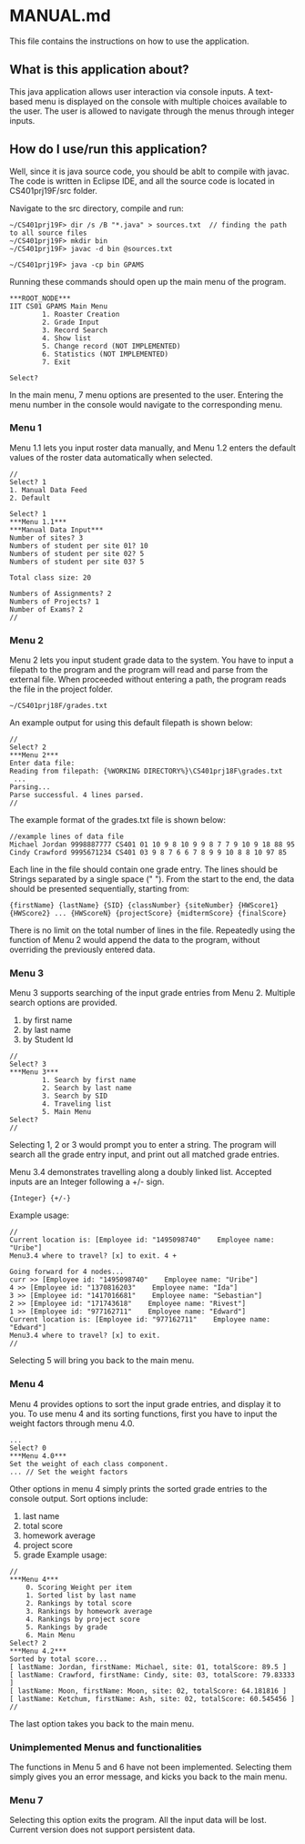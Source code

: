 # MANUAL.md
This file contains the instructions on how to use the application.

## What is this application about?
This java application allows user interaction via console inputs. 
A text-based menu is displayed on the console with multiple choices available to the user.
The user is allowed to navigate through the menus through integer inputs.

## How do I use/run this application?
Well, since it is java source code, you should be ablt to compile with javac. The code is written in Eclipse IDE, 
and all the source code is located in CS401prj19F/src folder. 

Navigate to the src directory, compile and run:

```
~/CS401prj19F> dir /s /B "*.java" > sources.txt  // finding the path to all source files
~/CS401prj19F> mkdir bin
~/CS401prj19F> javac -d bin @sources.txt
```

```
~/CS401prj19F> java -cp bin GPAMS
```
Running these commands should open up the main menu of the program.
```
***ROOT_NODE***
IIT CS01 GPAMS Main Menu
        1. Roaster Creation
        2. Grade Input
        3. Record Search
        4. Show list
        5. Change record (NOT IMPLEMENTED)
        6. Statistics (NOT IMPLEMENTED)
        7. Exit

Select? 
```
In the main menu, 7 menu options are presented to the user.
Entering the menu number in the console would navigate to the corresponding menu.

### Menu 1
Menu 1.1 lets you input roster data manually, and Menu 1.2 enters the default values of the roster data automatically when selected.
```
//
Select? 1
1. Manual Data Feed
2. Default

Select? 1
***Menu 1.1***
***Manual Data Input***
Number of sites? 3
Numbers of student per site 01? 10
Numbers of student per site 02? 5
Numbers of student per site 03? 5

Total class size: 20

Numbers of Assignments? 2
Numbers of Projects? 1
Number of Exams? 2
//
```
### Menu 2
Menu 2 lets you input student grade data to the system. You have to input a filepath to the program and the program will read and parse from the external file. When proceeded without entering a path, the program reads the file in the project folder.

```
~/CS401prj18F/grades.txt
```
An example output for using this default filepath is shown below:
```
//
Select? 2
***Menu 2***
Enter data file:
Reading from filepath: {%WORKING DIRECTORY%}\CS401prj18F\grades.txt
 ...
Parsing...
Parse successful. 4 lines parsed.
//
```


The example format of the grades.txt file is shown below:
```
//example lines of data file
Michael Jordan 9998887777 CS401 01 10 9 8 10 9 9 8 7 7 9 10 9 18 88 95 
Cindy Crawford 9995671234 CS401 03 9 8 7 6 6 7 8 9 9 10 8 8 10 97 85 
```
Each line in the file should contain one grade entry.
The lines should be Strings separated by a single space (" ").
From the start to the end, the data should be presented sequentially, starting from:
```
{firstName} {lastName} {SID} {classNumber} {siteNumber} {HWScore1} {HWScore2} ... {HWScoreN} {projectScore} {midtermScore} {finalScore}
```
There is no limit on the total number of lines in the file.
Repeatedly using the function of Menu 2 would append the data to the program, without overriding the previously entered data.

### Menu 3
Menu 3 supports searching of the input grade entries from Menu 2. Multiple search options are provided.
1. by first name
2. by last name
3. by Student Id
```
//
Select? 3
***Menu 3***
        1. Search by first name
        2. Search by last name
        3. Search by SID
        4. Traveling list
        5. Main Menu
Select?
//
```
Selecting 1, 2 or 3 would prompt you to enter a string. The program will search all the grade entry input, and print out  all matched grade entries.

Menu 3.4 demonstrates travelling along a doubly linked list.
Accepted inputs are an Integer following a +/- sign. 
``` 
{Integer} {+/-}
```
Example usage:
```
//
Current location is: [Employee id: "1495098740"    Employee name: "Uribe"]
Menu3.4 where to travel? [x] to exit. 4 +

Going forward for 4 nodes... 
curr >> [Employee id: "1495098740"    Employee name: "Uribe"]
4 >> [Employee id: "1370816203"    Employee name: "Ida"]
3 >> [Employee id: "1417016681"    Employee name: "Sebastian"]
2 >> [Employee id: "171743618"    Employee name: "Rivest"]
1 >> [Employee id: "977162711"    Employee name: "Edward"]
Current location is: [Employee id: "977162711"    Employee name: "Edward"]
Menu3.4 where to travel? [x] to exit. 
//
```

Selecting 5 will bring you back to the main menu.

### Menu 4
Menu 4 provides options to sort the input grade entries, and display it to you.
To use menu 4 and its sorting functions, first you have to input the weight factors through menu 4.0.
```
...
Select? 0
***Menu 4.0***
Set the weight of each class component.
... // Set the weight factors
```
Other options in menu 4 simply prints the sorted grade entries to the console output. Sort options include:
1. last name
2. total score
3. homework average
4. project score
5. grade
Example usage:
```
//
***Menu 4***
	0. Scoring Weight per item
	1. Sorted list by last name
	2. Rankings by total score
	3. Rankings by homework average
	4. Rankings by project score
	5. Rankings by grade
	6. Main Menu
Select? 2
***Menu 4.2***
Sorted by total score...
[ lastName: Jordan, firstName: Michael, site: 01, totalScore: 89.5 ]
[ lastName: Crawford, firstName: Cindy, site: 03, totalScore: 79.83333 ]
[ lastName: Moon, firstName: Moon, site: 02, totalScore: 64.181816 ]
[ lastName: Ketchum, firstName: Ash, site: 02, totalScore: 60.545456 ]
//
```

The last option takes you back to the main menu.

### Unimplemented Menus and functionalities 
The functions in Menu 5 and 6 have not been implemented. Selecting them simply gives you an error message,
and kicks you back to the main menu.

### Menu 7
Selecting this option exits the program. All the input data will be lost.
Current version does not support persistent data.



